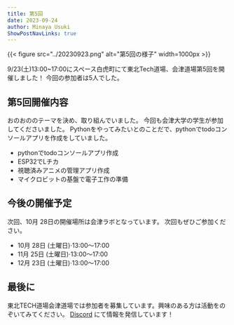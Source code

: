 ```yaml
---
title: 第5回
date: 2023-09-24
author: Minaya Usuki
ShowPostNavLinks: true
---
```


{{< figure src="../20230923.png" alt="第5回の様子" width=1000px >}}

9/23(土)13:00~17:00にスペース白虎町にて東北Tech道場、会津道場第5回を開催しました！
今回の参加者は5人でした。

## 第5回開催内容

おのおののテーマを決め、取り組んでいました。
今回も会津大学の学生が参加してくださいました。
Pythonをやってみたいとのことだで、pythonでtodoコンソールアプリを作成をしていました。

- pythonでtodoコンソールアプリ作成
- ESP32でLチカ
- 視聴済みアニメの管理アプリ作成
- マイクロビットの基盤で電子工作の準備

## 今後の開催予定

次回、10月 28日の開催場所は会津ラボとなっています。
次回もぜひご参加ください。

- 10月 28日 (土曜日)⋅13:00～17:00
- 11月 25日 (土曜日)⋅13:00～17:00
- 12月 23日 (土曜日)⋅13:00～17:00

## 最後に

東北TECH道場会津道場では参加者を募集しています。興味のある方は活動をのぞいてみてください。
[Discord](https://discord.com/invite/ccZfsR7fZ4) にて情報を発信しています！